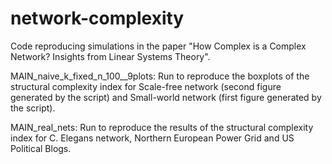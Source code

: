 # network-complexity
Code reproducing simulations in the paper "How Complex is a Complex Network? Insights from Linear Systems Theory".

MAIN_naive_k_fixed_n_100__9plots:
Run to reproduce the boxplots of the structural complexity index for Scale-free network (second figure generated by the script) and Small-world network (first figure generated by the script). 

MAIN_real_nets:
Run to reproduce the results of the structural complexity index for C. Elegans network, Northern European Power Grid and US Political Blogs.
